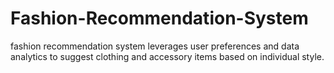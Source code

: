 # Fashion-Recommendation-System
fashion recommendation system leverages user preferences and data analytics to suggest clothing and accessory items based on individual style.
